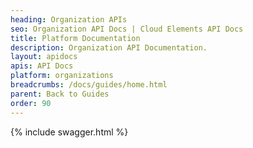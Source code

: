 ```yaml
---
heading: Organization APIs
seo: Organization API Docs | Cloud Elements API Docs
title: Platform Documentation
description: Organization API Documentation.
layout: apidocs
apis: API Docs
platform: organizations
breadcrumbs: /docs/guides/home.html
parent: Back to Guides
order: 90
---
```


{% include swagger.html %}
